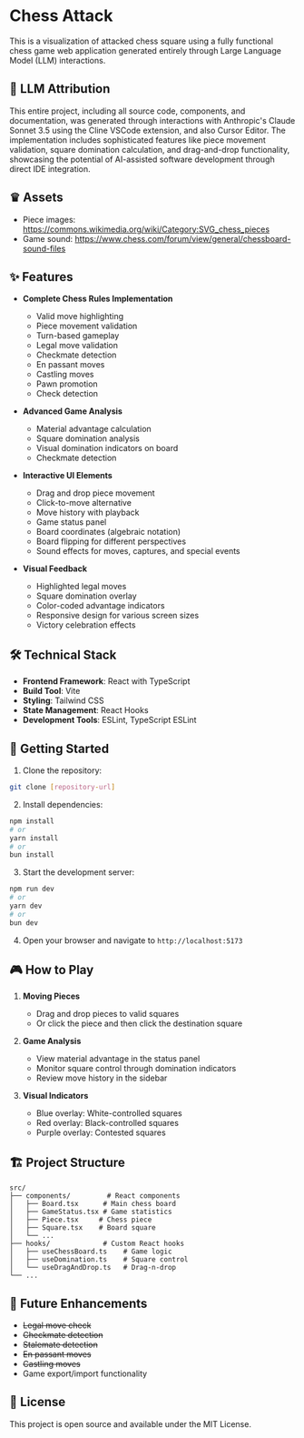 # Chess Attack

This is a visualization of attacked chess square using a fully functional chess game web application generated entirely through Large Language Model (LLM) interactions.

## 🤖 LLM Attribution

This entire project, including all source code, components, and documentation, was generated through interactions with Anthropic's Claude Sonnet 3.5 using the Cline VSCode extension, and also Cursor Editor. The implementation includes sophisticated features like piece movement validation, square domination calculation, and drag-and-drop functionality, showcasing the potential of AI-assisted software development through direct IDE integration.

## ♛ Assets

- Piece images: https://commons.wikimedia.org/wiki/Category:SVG_chess_pieces
- Game sound: https://www.chess.com/forum/view/general/chessboard-sound-files

## ✨ Features

- **Complete Chess Rules Implementation**

  - Valid move highlighting
  - Piece movement validation
  - Turn-based gameplay
  - Legal move validation
  - Checkmate detection
  - En passant moves
  - Castling moves
  - Pawn promotion
  - Check detection

- **Advanced Game Analysis**

  - Material advantage calculation
  - Square domination analysis
  - Visual domination indicators on board
  - Checkmate detection

- **Interactive UI Elements**

  - Drag and drop piece movement
  - Click-to-move alternative
  - Move history with playback
  - Game status panel
  - Board coordinates (algebraic notation)
  - Board flipping for different perspectives
  - Sound effects for moves, captures, and special events

- **Visual Feedback**
  - Highlighted legal moves
  - Square domination overlay
  - Color-coded advantage indicators
  - Responsive design for various screen sizes
  - Victory celebration effects

## 🛠 Technical Stack

- **Frontend Framework**: React with TypeScript
- **Build Tool**: Vite
- **Styling**: Tailwind CSS
- **State Management**: React Hooks
- **Development Tools**: ESLint, TypeScript ESLint

## 🚀 Getting Started

1. Clone the repository:

```bash
git clone [repository-url]
```

2. Install dependencies:

```bash
npm install
# or
yarn install
# or
bun install
```

3. Start the development server:

```bash
npm run dev
# or
yarn dev
# or
bun dev
```

4. Open your browser and navigate to `http://localhost:5173`

## 🎮 How to Play

1. **Moving Pieces**

   - Drag and drop pieces to valid squares
   - Or click the piece and then click the destination square

2. **Game Analysis**

   - View material advantage in the status panel
   - Monitor square control through domination indicators
   - Review move history in the sidebar

3. **Visual Indicators**
   - Blue overlay: White-controlled squares
   - Red overlay: Black-controlled squares
   - Purple overlay: Contested squares

## 🏗 Project Structure

```
src/
├── components/         # React components
│   ├── Board.tsx      # Main chess board
│   ├── GameStatus.tsx # Game statistics
│   ├── Piece.tsx     # Chess piece
│   ├── Square.tsx    # Board square
│   └── ...
├── hooks/             # Custom React hooks
│   ├── useChessBoard.ts    # Game logic
│   ├── useDomination.ts    # Square control
│   └── useDragAndDrop.ts   # Drag-n-drop
└── ...
```

## 🎯 Future Enhancements

- ~~Legal move check~~
- ~~Checkmate detection~~
- ~~Stalemate detection~~
- ~~En passant moves~~
- ~~Castling moves~~
- Game export/import functionality

## 📝 License

This project is open source and available under the MIT License.
